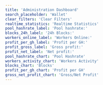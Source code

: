 ```yaml
---
title: 'Administration Dashboard'
search_placeholder: 'Wallet'
clear_filters: 'Clear Filters'
realtime_statistics: 'Realtime Statistics'
pool_hashrate_label: 'Pool hashrate:'
blocks_24h_label: '24h Blocks:'
workers_online_label: 'Workers Online:'
profit_per_gh_label: 'Profit per GH:'
profit_gross_label: 'Gross profit:'
profit_net_label: 'Net profit:'
pool_hashrate_chart: 'Pool Hashrate'
workers_activity_chart: 'Workers Activity'
blocks_chart: 'Blocks'
profit_per_gh_chart: 'Profit per GH'
gross_net_profit_chart: 'Gross/Net Profit'
---
```

